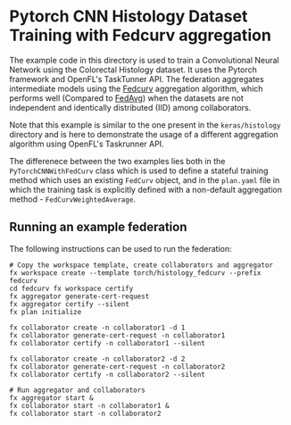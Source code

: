 # Pytorch CNN Histology Dataset Training with Fedcurv aggregation
The example code in this directory is used to train a Convolutional Neural Network using the Colorectal Histology dataset.
It uses the Pytorch framework and OpenFL's TaskTunner API.
The federation aggregates intermediate models using the [Fedcurv](https://arxiv.org/pdf/1910.07796)
aggregation algorithm, which performs well (Compared to [FedAvg](https://arxiv.org/abs/2104.11375)) when the datasets are not independent and identically distributed (IID) among collaborators.

Note that this example is similar to the one present in the `keras/histology` directory and is here to demonstrate the usage of a different aggregation algorithm using OpenFL's Taskrunner API.

The differenece between the two examples lies both in the `PyTorchCNNWithFedCurv` class which is used to define a stateful training method which uses an existing `FedCurv` object,
and in the `plan.yaml` file in which the training task is explicitly defined with a non-default aggregation method - `FedCurvWeightedAverage`.

## Running an example federation
The following instructions can be used to run the federation:
```
# Copy the workspace template, create collaborators and aggregator
fx workspace create --template torch/histology_fedcurv --prefix fedcurv
cd fedcurv fx workspace certify                                                      
fx aggregator generate-cert-request                                                           
fx aggregator certify --silent                                                   
fx plan initialize                                                                 

fx collaborator create -n collaborator1 -d 1
fx collaborator generate-cert-request -n collaborator1
fx collaborator certify -n collaborator1 --silent

fx collaborator create -n collaborator2 -d 2
fx collaborator generate-cert-request -n collaborator2
fx collaborator certify -n collaborator2 --silent

# Run aggregator and collaborators
fx aggregator start &
fx collaborator start -n collaborator1 &
fx collaborator start -n collaborator2
```